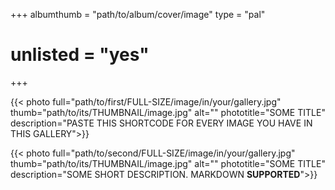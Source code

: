 +++
albumthumb = "path/to/album/cover/image"
type = "pal"
# unlisted = "yes"
+++

{{< photo full="path/to/first/FULL-SIZE/image/in/your/gallery.jpg" thumb="path/to/its/THUMBNAIL/image.jpg" alt="" phototitle="SOME TITLE" description="PASTE THIS SHORTCODE FOR EVERY IMAGE YOU HAVE IN THIS GALLERY">}}

{{< photo full="path/to/second/FULL-SIZE/image/in/your/gallery.jpg" thumb="path/to/its/THUMBNAIL/image.jpg" alt="" phototitle="SOME TITLE" description="SOME SHORT DESCRIPTION. MARKDOWN **SUPPORTED**">}}
